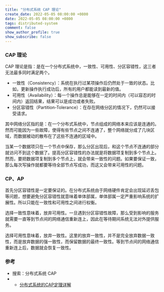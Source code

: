```yaml
---
title: "分布式系统 CAP 理论"
create_date: 2022-05-05 08:00:00 +0800
date: 2022-05-05 08:00:00 +0800
tags: distributed-system
comment: false
show_author_profile: true
show_subscribe: false
---
```


### CAP 理论

CAP 理论是指：是在一个分布式系统中，一致性、可用性、分区容错性，这三者无法最多同时满足两个。

- 一致性（Consistency）：系统在执行过某项操作后仍然处于一致的状态。比如，更新操作执行成功后，所有的用户都能读到最新的值。
- 可用性（Availability）：每一个操作总是能够在一定的时间内（可以容忍的时间内）返回结果，结果可以是成功或者失败。
- 分区容错性（Partition-Tolerance）：在存在网络分区的情况下，仍然可以接受请求。

其中网络分区指的是：在一个分布式系统中，节点组成的网络本来应该是连通的。然而可能因为一些故障，使得有些节点之间不连通了，整个网络就分成了几块区域，而数据被动的散布在了这些不连通的区域中。

当某一个数据项只在一个节点中保存，那么分区出现后，和这个节点不连通的部分就访问不到这个数据了。提高分区容错性的办法就是将数据项复制到多个节点上。然而，要把数据项复制到多个节点上，就会带来一致性的问题。如果要保证一致，那么每次写操作就都要等待全部节点写成功，而这又会带来可用性的问题。

### CP、AP

首先分区容错性是一定要保证的。在分布式系统由于网络硬件肯定会出现延迟丢包等问题，想要避免分区容错性就意味着单体部属，单体部属一定严重影响系统的扩展性。所以只能在一致性和可用性之间进行权衡。

选择一致性意味着，放弃可用性。一旦遇到分区容错性故障，那么受到影响的服务就需要一直等到节点间的网络通信重新连上，因此在等待期间系统无法对外提供服务。

选择可用性意味着，放弃一致性。这里的放弃一致性，并不是完全放弃数据一致性，而是放弃数据的强一致性，而保留数据的最终一致性。等到节点间的网络通信重新连上后，数据就会恢复一致性。

### 参考

- 搜索：分布式系统 CAP
- - [分布式系统的CAP定理详解](https://zhuanlan.zhihu.com/p/335617791)